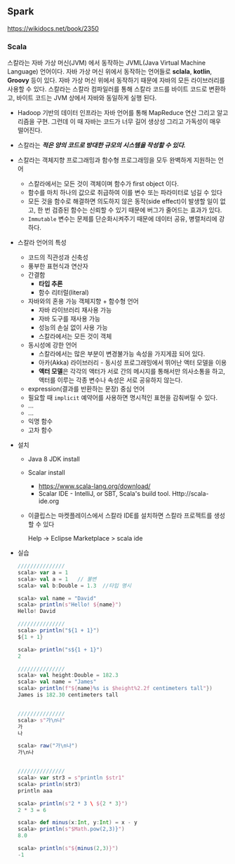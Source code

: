 ## Spark

https://wikidocs.net/book/2350



### Scala

스칼라는 자바 가상 머신(JVM) 에서 동작하는 JVML(Java Virtual Machine Language) 언어이다. 자바 가상 머신 위에서 동작하는 언어들로 **sclala**, **kotlin**, **Groovy** 등이 있다.  자바 가상 머신 위에서 동작하기 때문에 자바의 모든 라이브러리를 사용할 수 있다. 스칼라는 스칼라 컴파일러를 통해 스칼라 코드를 바이트 코드로 변환하고, 바이트 코드는 JVM 상에서 자바와 동일하게 실행 된다.

- Hadoop 기반의 데이터 인프라는 자바 언어를 통해 MapReduce 연산 그리고 알고리즘을 구현. 그런데 이 때 자바는 코드가 너무 길어 생상성 그리고 가독성이 매우 떨어진다.
- 스칼라는 ***적은 양의 코드로 방대한 규모의 시스템을 작성할 수 있다.***
- 스칼라는 객체지향 프로그래밍과 함수형 프로그래밍을 모두 완벽하게 지원하는 언어
  - 스칼라에서는 모든 것이 객체이며 함수가 first object 이다.
  - 함수를 마치 하나의 값으로 취급하여 이를 변수 또는 파라미터로 넘길 수 있다
  - 모든 것을 함수로 해결하면 의도하지 않은 동작(side effect)이 발생할 일이 없고, 한 번 검증된 함수는 신뢰할 수 있기 때문에 버그가 줄어드는 효과가 있다.
  - ```Immutable``` 변수는 문제를 단순화시켜주기 때문에 데이터 공유, 병렬처리에 강하다.

- 스칼라 언어의 특성
  - 코드의 직관성과 신축성
  - 풍부한 표현식과 연산자
  - 간결함
    - **타입 추론**
    - 함수 리터럴(literal)
  - 자바와의 혼용 가능 객체지향 + 함수형 언어
    - 자바 라이브러리 재사용 가능
    - 자바 도구를 재사용 가능
    - 성능의 손실 없이 사용 가능
    - 스칼라에서는 모든 것이 객체
  - 동시성에 강한 언어
    - 스칼라에서는 많은 부분이 변경불가능 속성을 가지게끔 되어 있다.
    - 아카(Akka) 라이브러리 - 동시성 프로그래밍에서 뛰어난 액터 모델을 이용
    - **액터 모델**은 각각의 액터가 서로 간의 메시지를  통해서만 의사소통을 하고, 액터를 이루는 각종 변수나 속성은 서로 공유하지 않는다.
  - expression(결과를 반환하는 문장) 중심 언어
  - 필요할 때 ```implicit``` 예약어를 사용하면 명시적인 표현을 감춰버릴 수 있다.
  - ...
  - ...
  - 익명 함수
  - 고차 함수



- 설치

  - Java 8 JDK install

  - Scalar install

    - https://www.scala-lang.org/download/
    - Scalar IDE - IntelliJ, or SBT, Scala's build tool. Http://scala-ide.org

  - 이클립스는 마켓플레이스에서 스칼라 IDE를 설치하면 스칼라 프로젝트를 생성할 수 있다

    Help -> Eclipse Marketplace > scala ide



- 실습

  ```scala
  ///////////////
  scala> var a = 1
  scala> val a = 1   // 불변
  scala> val b:Double = 1.3  //타입 명시
  
  scala> val name = "David"
  scala> println(s"Hello! ${name}")
  Hello! David
  
  ///////////////
  scala> println("${1 + 1}")
  ${1 + 1}
  
  scala> println("s${1 + 1}")
  2
  
  ///////////////
  scala> val height:Double = 182.3
  scala> val name = "James"
  scala> println(f"${name}%s is $height%2.2f centimeters tall"})
  James is 182.30 centimeters tall
  
  
  ///////////////
  scala> s"가\n나"
  가
  나
  
  scala> raw("가\n나")
  가\n나
  
  
  ///////////////
  scala> var str3 = s"println $str1"
  scala> println(str3)
  println aaa
  
  scala> println(s"2 * 3 \ ${2 * 3}")
  2 * 3 = 6
  
  scala> def minus(x:Int, y:Int) = x - y
  scala> println(s"$Math.pow(2,3)}")
  8.0
  
  scala> println(s"${minus(2,3)}")
  -1
  
  
  
  
  
  
  
  ```

  



